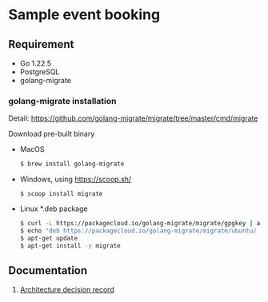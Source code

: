 # Sample event booking

## Requirement

- Go 1.22.5
- PostgreSQL
- golang-migrate

### golang-migrate installation

Detail: https://github.com/golang-migrate/migrate/tree/master/cmd/migrate

Download pre-built binary

- MacOS

    ```bash
    $ brew install golang-migrate
    ```

- Windows, using https://scoop.sh/

    ```shell
    $ scoop install migrate
    ```

- Linux *.deb package

    ```bash
    $ curl -L https://packagecloud.io/golang-migrate/migrate/gpgkey | apt-key add -
    $ echo "deb https://packagecloud.io/golang-migrate/migrate/ubuntu/ $(lsb_release -sc) main" > /etc/apt/sources.list.d/migrate.list
    $ apt-get update
    $ apt-get install -y migrate
    ```

## Documentation

1. [Architecture decision record](ADR.md)
